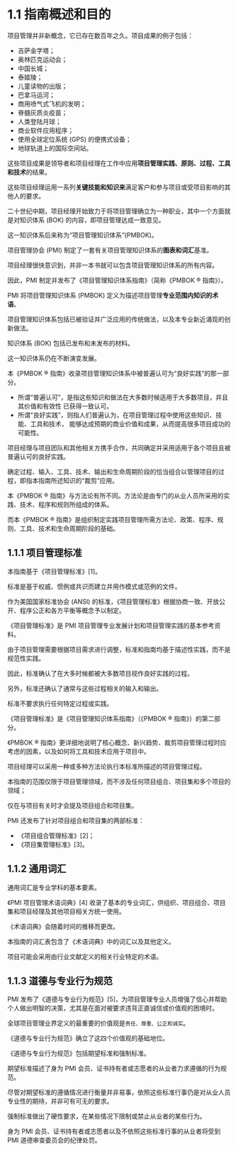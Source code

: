 # 1.1 指南概述和目的
项目管理并非新概念，它已存在数百年之久。项目成果的例子包括：
- 吉萨金字塔；
- 奥林匹克运动会；
- 中国长城；
- 泰姬陵；
- 儿童读物的出版；
- 巴拿马运河；
- 商用喷气式飞机的发明；
- 脊髓灰质炎疫苗；
- 人类登陆月球；
- 商业软件应用程序；
- 使用全球定位系统 (GPS) 的便携式设备；
- 地球轨道上的国际空间站。

这些项目成果是领导者和项目经理在工作中应用**项目管理实践、原则、过程、工具和技术**的结果。

这些项目经理运用一系列**关键技能和知识来**满足客户和参与项目或受项目影响的其他人的要求。

二十世纪中期，项目经理开始致力于将项目管理确立为一种职业，其中一个方面就是对知识体系 (BOK)
的内容，即项目管理达成一致意见。

这一知识体系后来称为“项目管理知识体系”(PMBOK)。

项目管理协会 (PMI) 制定了一套有关项目管理知识体系的**图表和词汇**基准。

项目经理很快意识到，并非一本书就可以包含项目管理知识体系的所有内容。

因此，PMI 制定并发布了《项目管理知识体系指南》（简称《PMBOK ® 指南》）。

PMI 将项目管理知识体系 (PMBOK) 定义为描述项目管理**专业范围内知识的术语**。

项目管理知识体系包括已被验证并广泛应用的传统做法，以及本专业新近涌现的创新做法。

知识体系 (BOK) 包括已发布和未发布的材料。

这一知识体系仍在不断演变发展。

本《PMBOK ® 指南》收录项目管理知识体系中被普遍认可为“良好实践”的那一部分。
- 所谓“普遍认可”，是指这些知识和做法在大多数时候适用于大多数项目，并且其价值和有效性
已获得一致认可。
- 所谓“良好实践”，则指人们普遍认为，在项目管理过程中使用这些知识、技能、工具和技术，
能够达成预期的商业价值和成果，从而提高很多项目成功的可能性。

项目经理与项目团队和其他相关方携手合作，共同确定并采用适用于各个项目且被普遍认可的良好实践。

确定过程、输入、工具、技术、输出和生命周期阶段的恰当组合以管理项目的过程，即指本指南所述知识的“裁剪”应用。

本《PMBOK ® 指南》与方法论有所不同。方法论是由专门的从业人员所采用的实践、技术、程序和规则所组成的体系。

而本《PMBOK ® 指南》是组织制定实践项目管理所需方法论、政策、程序、规则、工具、技术和生命周期阶段的基础。

## 1.1.1 项目管理标准
本指南基于《项目管理标准》[1]。

标准是基于权威、惯例或共识而建立并用作模式或范例的文件。

作为美国国家标准协会 (ANSI) 的标准，《项目管理标准》根据协商一致、开放公开、程序公正和各方平衡等概念予以制定。

《项目管理标准》是 PMI 项目管理专业发展计划和项目管理实践的基本参考资料。

由于项目管理需要根据项目需求进行调整，标准和指南均基于描述性实践，而不是规范性实践。

因此，标准确认了在大多时候都被大多数项目视作良好实践的过程。

另外，标准还确认了通常与这些过程相关的输入和输出。

标准不要求执行任何特定过程或实践。

《项目管理标准》是《项目管理知识体系指南》（《PMBOK ® 指南》）的第二部分。

《PMBOK ® 指南》更详细地说明了核心概念、新兴趋势、裁剪项目管理过程时应考虑的因素，以及如何将工具和技术应用于项目中。

项目经理可以采用一种或多种方法论执行本标准所描述的项目管理过程。
 
本指南的范围仅限于项目管理领域，而不涉及任何项目组合、项目集和多个项目的领域；

仅在与项目有关时才会提及项目组合和项目集。

PMI 还发布了针对项目组合和项目集的两部标准：
- 《项目组合管理标准》[2]；
- 《项目集管理标准》[3]。

## 1.1.2 通用词汇
通用词汇是专业学科的基本要素。

《PMI 项目管理术语词典》[4] 收录了基本的专业词汇，供组织、项目组合、项目集和项目经理及其他项目相关方统一使用。

《术语词典》会随着时间的推移而更改。

本指南的词汇表包含了《术语词典》中的词汇以及其他定义。

项目可能会采用由行业文献定义的相关行业特定的术语。

## 1.1.3 道德与专业行为规范
PMI 发布了《道德与专业行为规范》[5]，为项目管理专业人员增强了信心并帮助个人做出明智的决策，尤其是在面对被要求违背正直诚信或价值观的困境时。

全球项目管理业界定义的最重要的价值观是`责任、尊重、公正和诚实`。

《道德与专业行为规范》确立了这四个价值观的基础地位。

《道德与专业行为规范》包括期望标准和强制标准。

期望标准描述了身为 PMI 会员、证书持有者或志愿者的从业者力求遵循的行为规范。

尽管对期望标准的遵循情况进行衡量并非易事，依照这些标准行事仍是对从业人员专业性的期待，并非可有可无的要求。

强制标准做出了硬性要求，在某些情况下限制或禁止从业者的某些行为。

身为 PMI 会员、证书持有者或志愿者以及不依照这些标准行事的从业者将受到 PMI 道德审查委员会的纪律处罚。